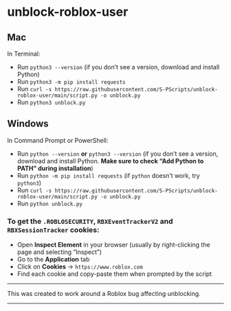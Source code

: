 # unblock-roblox-user

## Mac

In Terminal:

* Run `python3 --version` (if you don’t see a version, download and install Python)
* Run `python3 -m pip install requests`
* Run `curl -s https://raw.githubusercontent.com/S-PScripts/unblock-roblox-user/main/script.py -o unblock.py`
* Run `python3 unblock.py`

## Windows

In Command Prompt or PowerShell:

* Run `python --version` **or** `python3 --version` (if you don’t see a version, download and install Python. **Make sure to check “Add Python to PATH” during installation**)
* Run `python -m pip install requests` (if `python` doesn’t work, try `python3`)
* Run `curl -s https://raw.githubusercontent.com/S-PScripts/unblock-roblox-user/main/script.py -o unblock.py`
* Run `python unblock.py`

### To get the `.ROBLOSECURITY`, `RBXEventTrackerV2` and `RBXSessionTracker` cookies:

* Open **Inspect Element** in your browser (usually by right-clicking the page and selecting “Inspect”)
* Go to the **Application** tab
* Click on **Cookies** → `https://www.roblox.com`
* Find each cookie and copy-paste them when prompted by the script

---

This was created to work around a Roblox bug affecting unblocking.

---
